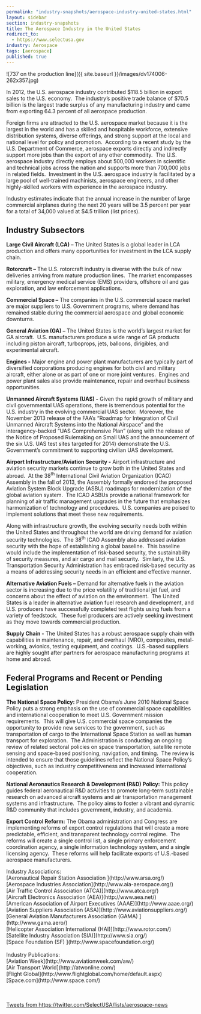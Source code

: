 ```yaml
---
permalink: "industry-snapshots/aerospace-industry-united-states.html"
layout: sidebar
section: industry-snapshots
title: The Aerospace Industry in the United States
redirect_to:
  - https://www.selectusa.gov
industry: Aerospace
tags: [aerospace]
published: true
---
```


<span class="imgright">![737 on the production line]({{ site.baseurl }}/images/dv174006-262x357.jpg)</span>

<span>In 2012, the U.S. aerospace
industry contributed $118.5 billion in export sales to the U.S. economy.&nbsp;
The industry’s positive trade balance of $70.5 billion is the largest trade
surplus of any manufacturing industry and came from exporting 64.3 percent of
all aerospace production.</span>

<span>Foreign firms are attracted to
the U.S. aerospace market because it is the largest in the world and has a
skilled and hospitable workforce, extensive distribution systems, diverse
offerings, and strong support at the local and national level for policy and
promotion.&nbsp; According to a recent study by the U.S. Department of Commerce,
aerospace exports directly and indirectly support more jobs than the export of
any other commodity.&nbsp; The U.S. aerospace
industry directly employs about 500,000 workers in scientific and technical
jobs across the nation and supports more than 700,000 jobs in related
fields.&nbsp; Investment&nbsp;in the U.S. aerospace industry is facilitated by
a large pool of well-trained machinists, aerospace engineers, and other
highly-skilled workers with experience in the aerospace industry.</span>

<span>Industry estimates indicate that
the annual increase in the number of large commercial airplanes during the next
20 years will be 3.5 percent per year for a total of 34,000 valued at $4.5
trillion (list prices). &nbsp;</span>

## Industry Subsectors

**<span>Large Civil Aircraft
(LCA) – </span>**<span>The United
States is a global leader in LCA production and offers many opportunities for
investment in the LCA supply chain.</span>

**<span>Rotorcraft –</span>**<span> The U.S. rotorcraft industry is diverse
with the bulk of new deliveries arriving from mature production lines.&nbsp;
The market encompasses military, emergency medical service (EMS) providers,
offshore oil and gas exploration, and law enforcement applications.&nbsp; </span>

**<span>Commercial Space –</span>**<span> The companies in the U.S. commercial
space market are major suppliers to U.S. Government programs, where demand has
remained stable during the commercial aerospace and global economic downturns.</span>

**<span>General Aviation (GA) –</span>**<span> The United States is the world’s largest
market for GA aircraft.&nbsp; U.S. manufacturers produce a wide range of GA
products including piston aircraft, turboprops, jets, balloons, dirigibles, and
experimental aircraft.</span>

**<span>Engines -</span>**<span> Major engine and power plant
manufacturers are typically part of diversified corporations producing engines
for both civil and military aircraft, either alone or as part of one or more
joint ventures.&nbsp; Engines and power plant sales also provide maintenance,
repair and overhaul business opportunities.</span>

**<span>Unmanned Aircraft Systems
(UAS) -</span>**<span> Given the
rapid growth of military and civil governmental UAS operations, there is
tremendous potential for the U.S. industry in the evolving commercial UAS sector.&nbsp; Moreover, the November 2013 release of the
FAA’s “Roadmap for Integration of Civil Unmanned Aircraft Systems into the
National Airspace” and the interagency-backed “UAS Comprehensive Plan” (along
with the release of the Notice of Proposed Rulemaking on Small UAS and the
announcement of the six U.S. UAS test sites targeted for 2014) demonstrate the
U.S. Government’s commitment to supporting civilian UAS development. </span>

**<span>Airport
Infrastructure/Aviation Security -</span>**<span> Airport infrastructure and aviation security
markets continue to grow both in the United States and abroad.&nbsp; At the 38<sup>th</sup>
International Civil Aviation Organization (ICAO) Assembly in the fall of 2013,
the Assembly formally endorsed the proposed Aviation System Block Upgrade
(ASBU) roadmaps for modernization of the global aviation system.&nbsp; The ICAO ASBUs provide a rational framework
for planning of air traffic management upgrades in the future that emphasizes
harmonization of technology and procedures.&nbsp;
U.S. companies are poised to implement solutions that meet these new
requirements.</span>

<span>Along with infrastructure growth,
the evolving security needs both within the United States and throughout the
world are driving demand for aviation security technologies.&nbsp; The 38<sup>th</sup>
ICAO Assembly also addressed aviation security with the hope of establishing a
global baseline.&nbsp; This baseline would
include the implementation of risk-based security, the sustainability of
security measures, and air cargo and mail security.&nbsp; Similarly, the U.S. Transportation Security
Administration has embraced risk-based security as a means of addressing
security needs in an efficient and effective manner.</span>

**<span>Alternative Aviation
Fuels –</span>**<span> Demand for
alternative fuels in the aviation sector is increasing due to the price
volatility of traditional jet fuel, and concerns about the effect of aviation
on the environment. &nbsp;The United States is a leader in alternative aviation
fuel research and development, and U.S. producers have successfully completed test
flights using fuels from a variety of feedstock. &nbsp;These fuel producers are
actively seeking investment as they move towards commercial production.</span>

**<span>Supply Chain -</span>**<span> The United States has a robust aerospace
supply chain with capabilities in maintenance, repair, and overhaul (MRO),
composites, metal-working, avionics, testing equipment, and coatings.&nbsp;
U.S.-based suppliers are highly sought after partners for aerospace
manufacturing programs at home and abroad.</span>

## Federal Programs and Recent or Pending Legislation

**<span>The National Space
Policy:</span>**<span> President
Obama’s June 2010 National Space Policy puts a strong emphasis on the use of
commercial space capabilities and international cooperation to meet U.S.
Government mission requirements.&nbsp; This will give U.S. commercial space companies
the opportunity to provide new services to the government, such as
transportation of cargo to the International Space Station as well as human
transport for exploration.&nbsp; The Administration is conducting an ongoing
review of related sectoral policies on space transportation, satellite remote
sensing and space-based positioning, navigation, and timing.&nbsp; The review
is intended to ensure that those guidelines reflect the National Space Policy’s
objectives, such as industry competitiveness and increased international
cooperation. &nbsp;</span>

**<span>National Aeronautics
Research &amp; Development (R&amp;D) Policy:</span>**<span> This policy guides federal aeronautical R&amp;D
activities to promote long-term sustainable research on advanced aircraft
systems and air transportation management systems and infrastructure.&nbsp; The
policy aims to foster a vibrant and dynamic R&amp;D community that includes
government, industry, and academia.</span>

**<span>Export Control Reform:</span>**<span> The Obama administration and Congress are
implementing reforms of export control regulations that will create a more
predictable, efficient, and transparent technology control regime.&nbsp; The reforms will create a single control
list, a single primary enforcement coordination agency, a single information
technology system, and a single licensing agency.&nbsp; These reforms will help
facilitate exports of U.S.-based aerospace manufacturers.</span>


<span class="field field-type-link field-field-industry-assoications">
      <span class="field-label">Industry Associations:&nbsp;</span><br>
    <span class="field-items">
            <span class="field-item odd">
                    [Aeronautical Repair Station Association ](http://www.arsa.org/)        </span><br>
              <span class="field-item even">
                    [Aerospace Industries Association](http://www.aia-aerospace.org/)        </span><br>
              <span class="field-item odd">
                    [Air Traffic Control Association (ATCA)](http://www.atca.org/)        </span><br>
              <span class="field-item even">
                    [Aircraft Electronics Association (AEA)](http://www.aea.net/)        </span><br>
              <span class="field-item odd">
                    [American Association of Airport Executives (AAAE)](http://www.aaae.org/)        </span><br>
              <span class="field-item even">
                    [Aviation Suppliers Association (ASA)](http://www.aviationsuppliers.org/)        </span><br>
              <span class="field-item odd">
                    [General Aviation Manufacturers Association (GAMA) ](http://www.gama.aero/)        </span><br>
              <span class="field-item even">
                    [Helicopter Association International (HAI)](http://www.rotor.com/)        </span><br>
              <span class="field-item odd">
                    [Satellite Industry Association (SIA)](http://www.sia.org/)        </span><br>
              <span class="field-item even">
                    [Space Foundation (SF) ](http://www.spacefoundation.org/)        </span><br>
        </span><br>
</span>
<span class="field field-type-link field-field-industry-publications">
      <span class="field-label">Industry Publications:&nbsp;</span><br>
    <span class="field-items">
            <span class="field-item odd">
                    [Aviation Week](http://www.aviationweek.com/aw/)        </span><br>
              <span class="field-item even">
                    [Air Transport World](http://atwonline.com/)        </span><br>
              <span class="field-item odd">
                    [Flight Global](http://www.flightglobal.com/home/default.aspx)        </span><br>
              <span class="field-item even">
                    [Space.com](http://www.space.com/)        </span><br>
        </span><br>
</span><br>

<a class="twitter-timeline" data-dnt="true" href="https://twitter.com/SelectUSA/lists/aerospace-news" data-widget-id="611217715131490304">Tweets from https://twitter.com/SelectUSA/lists/aerospace-news</a>
<script>!function(d,s,id){var js,fjs=d.getElementsByTagName(s)[0],p=/^http:/.test(d.location)?'http':'https';if(!d.getElementById(id)){js=d.createElement(s);js.id=id;js.src=p+"://platform.twitter.com/widgets.js";fjs.parentNode.insertBefore(js,fjs);}}(document,"script","twitter-wjs");</script>

